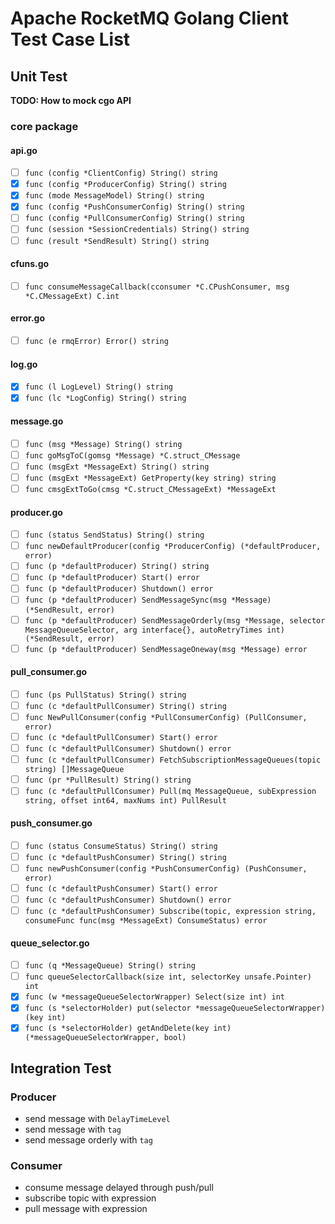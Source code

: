 # Apache RocketMQ Golang Client Test Case List

## Unit Test
**TODO: How to mock cgo API**

### core package
#### api.go
- [ ] `func (config *ClientConfig) String() string`
- [x] `func (config *ProducerConfig) String() string`
- [x] `func (mode MessageModel) String() string`
- [x] `func (config *PushConsumerConfig) String() string`
- [ ] `func (config *PullConsumerConfig) String() string`
- [ ] `func (session *SessionCredentials) String() string`
- [ ] `func (result *SendResult) String() string`

#### cfuns.go
- [ ] `func consumeMessageCallback(cconsumer *C.CPushConsumer, msg *C.CMessageExt) C.int `

#### error.go
- [ ] `func (e rmqError) Error() string`

#### log.go
- [x] `func (l LogLevel) String() string `
- [x] `func (lc *LogConfig) String() string `

#### message.go
- [ ] `func (msg *Message) String() string`
- [ ] `func goMsgToC(gomsg *Message) *C.struct_CMessage `
- [ ] `func (msgExt *MessageExt) String() string`
- [ ] `func (msgExt *MessageExt) GetProperty(key string) string `
- [ ] `func cmsgExtToGo(cmsg *C.struct_CMessageExt) *MessageExt `

#### producer.go
- [ ] `func (status SendStatus) String() string `
- [ ] `func newDefaultProducer(config *ProducerConfig) (*defaultProducer, error)`
- [ ] `func (p *defaultProducer) String() string `
- [ ] `func (p *defaultProducer) Start() error `
- [ ] `func (p *defaultProducer) Shutdown() error `
- [ ] `func (p *defaultProducer) SendMessageSync(msg *Message) (*SendResult, error)`
- [ ] `func (p *defaultProducer) SendMessageOrderly(msg *Message, selector MessageQueueSelector, arg interface{}, autoRetryTimes int) (*SendResult, error) `
- [ ] `func (p *defaultProducer) SendMessageOneway(msg *Message) error `

#### pull_consumer.go
- [ ] `func (ps PullStatus) String() string `
- [ ] `func (c *defaultPullConsumer) String() string `
- [ ] `func NewPullConsumer(config *PullConsumerConfig) (PullConsumer, error) `
- [ ] `func (c *defaultPullConsumer) Start() error `
- [ ] `func (c *defaultPullConsumer) Shutdown() error `
- [ ] `func (c *defaultPullConsumer) FetchSubscriptionMessageQueues(topic string) []MessageQueue `
- [ ] `func (pr *PullResult) String() string `
- [ ] `func (c *defaultPullConsumer) Pull(mq MessageQueue, subExpression string, offset int64, maxNums int) PullResult `

#### push_consumer.go
- [ ] `func (status ConsumeStatus) String() string `
- [ ] `func (c *defaultPushConsumer) String() string `
- [ ] `func newPushConsumer(config *PushConsumerConfig) (PushConsumer, error) `
- [ ] `func (c *defaultPushConsumer) Start() error `
- [ ] `func (c *defaultPushConsumer) Shutdown() error `
- [ ] `func (c *defaultPushConsumer) Subscribe(topic, expression string, consumeFunc func(msg *MessageExt) ConsumeStatus) error `

#### queue_selector.go
- [ ] `func (q *MessageQueue) String() string `
- [ ] `func queueSelectorCallback(size int, selectorKey unsafe.Pointer) int `
- [x] `func (w *messageQueueSelectorWrapper) Select(size int) int`
- [x] `func (s *selectorHolder) put(selector *messageQueueSelectorWrapper) (key int) `
- [x] `func (s *selectorHolder) getAndDelete(key int) (*messageQueueSelectorWrapper, bool) `

## Integration Test
### Producer
- send message with `DelayTimeLevel`
- send message with `tag`
- send message orderly with `tag`

### Consumer
- consume message delayed through push/pull
- subscribe topic with expression 
- pull message with expression